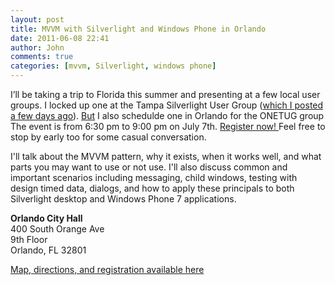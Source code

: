 ```yaml
---
layout: post
title: MVVM with Silverlight and Windows Phone in Orlando
date: 2011-06-08 22:41
author: John
comments: true
categories: [mvvm, Silverlight, windows phone]
---
```

<p>I&rsquo;ll be taking a trip to Florida this summer and presenting at a few local user groups. I locked up one at the Tampa Silverlight User Group (<a href="/tampa0711">which I posted a few days ago</a>). <a href="http://jpapa.me/tampa0711">But</a> I also schedulde one in Orlando for the ONETUG group The event is from 6:30 pm to 9:00 pm on July 7th. <a href="http://onetugjulymeetingjohnpapa.eventbrite.com/">Register now! </a>Feel free to stop by early too for some casual conversation.</p>
<p>I'll talk about the MVVM pattern, why it exists, when it works well, and what parts you may want to use or not use. I'll also discuss common and important scenarios including messaging, child windows, testing with design timed data, dialogs, and how to apply these principals to both Silverlight desktop and Windows Phone 7 applications.</p>
<p><strong><span class="fn org">Orlando City Hall</span><br /></strong><span class="adr"><span class="street-address"> 400 South Orange Ave <br /> 9th Floor<br /></span><span class="locality">Orlando</span>,     						<span class="region">FL</span> 32801</span></p>
<p><span class="adr"><a href="http://onetugjulymeetingjohnpapa.eventbrite.com/">Map, directions, and registration&nbsp;available here</a></span></p>
<div class="wlWriterEditableSmartContent" id="scid:84E294D0-71C9-4bd0-A0FE-95764E0368D9:21905e27-175d-456b-9dac-f65184da5b11" style="margin: 0px; display: inline; float: none; padding: 0px;"><a alt="View map" href="http://www.bing.com/maps/default.aspx?q=400+South+Orange+Ave+Orlando%2c+FL+32801&amp;mkt=de-DE&amp;FORM=BYFD" title="View map" id="map-c1dc9f59-4ce4-4b8d-b613-017b65400ef0"></a><br /><label for="map-c1dc9f59-4ce4-4b8d-b613-017b65400ef0" style="font-size: .8em;"></label></div>

